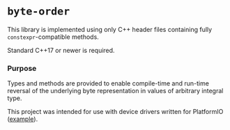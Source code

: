 # `byte-order`

This library is implemented using only C++ header files containing fully `constexpr`-compatible methods.

Standard C++17 or newer is required.

### Purpose

Types and methods are provided to enable compile-time and run-time reversal of the underlying byte representation in values of arbitrary integral type.

This project was intended for use with device drivers written for PlatformIO ([example](examples/platformio)).                                                              
